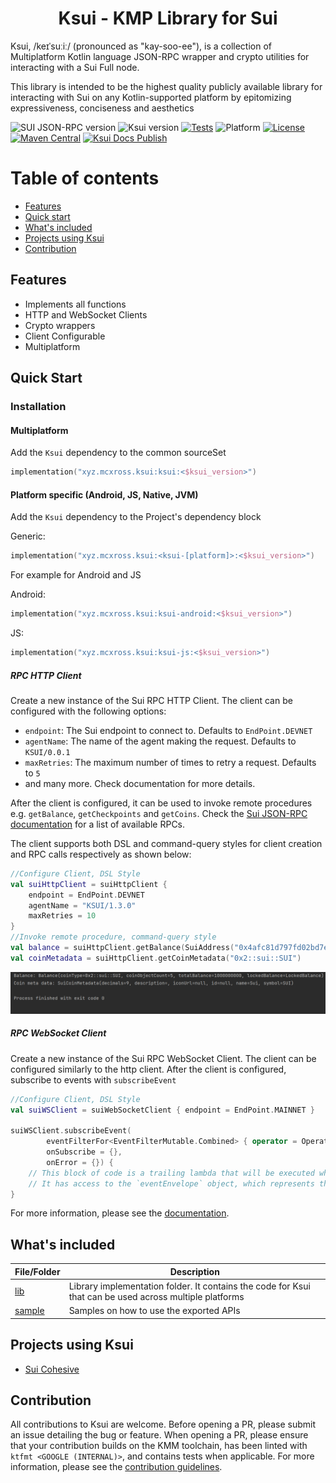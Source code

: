 <h1 align="center">Ksui - KMP Library for Sui</h1>

Ksui, /keɪˈsuːiː/ (pronounced as "kay-soo-ee"), is a collection of Multiplatform Kotlin language JSON-RPC wrapper and crypto utilities for interacting with a Sui Full node.

This library is intended to be the highest quality publicly available library for interacting with Sui on any Kotlin-supported platform by epitomizing expressiveness, conciseness and aesthetics

![SUI JSON-RPC version](https://img.shields.io/badge/Sui%20JSON--RPC-1.6.0-blue.svg)
![Ksui version](https://img.shields.io/badge/Ksui-1.3.0-blue.svg)
[![Tests](https://github.com/mcxross/ksui/actions/workflows/tests.yml/badge.svg?branch=master)](https://github.com/mcxross/ksui/actions/workflows/tests.yml)
![Platform](https://img.shields.io/badge/platform-Android%20|%20JVM%20|%20JS%20|%20Native-blue.svg)
[![License](https://img.shields.io/badge/license-Apache%202.0-blue.svg)](LICENSE)
[![Maven Central](https://img.shields.io/maven-central/v/xyz.mcxross.ksui/ksui)](https://search.maven.org/artifact/xyz.mcxross.ksui/ksui)
[![Ksui Docs Publish](https://github.com/mcxross/ksui/actions/workflows/docs-publish.yml/badge.svg)](https://github.com/mcxross/ksui/actions/workflows/docs-publish.yml)


# Table of contents
- [Features](#features)
- [Quick start](#quick-start)
- [What's included](#whats-included)
- [Projects using Ksui](#Projects-using-Ksui)
- [Contribution](#contribution)

## Features
- Implements all functions
- HTTP and WebSocket Clients
- Crypto wrappers
- Client Configurable
- Multiplatform

## Quick Start

### Installation

#### Multiplatform
Add the `Ksui` dependency to the common sourceSet

```kotlin
implementation("xyz.mcxross.ksui:ksui:<$ksui_version>")
```
#### Platform specific (Android, JS, Native, JVM)
Add the `Ksui` dependency to the Project's dependency block

Generic:

```kotlin
implementation("xyz.mcxross.ksui:<ksui-[platform]>:<$ksui_version>")
```
For example for Android and JS

Android:

```kotlin
implementation("xyz.mcxross.ksui:ksui-android:<$ksui_version>")
```

JS:

```kotlin
implementation("xyz.mcxross.ksui:ksui-js:<$ksui_version>")
```

##### RPC HTTP Client
Create a new instance of the Sui RPC HTTP Client. The client can be configured with the following options:
- `endpoint`: The Sui endpoint to connect to. Defaults to `EndPoint.DEVNET`
- `agentName`: The name of the agent making the request. Defaults to `KSUI/0.0.1`
- `maxRetries`: The maximum number of times to retry a request. Defaults to `5`
- and many more. Check documentation for more details.

After the client is configured, it can be used to invoke remote procedures e.g. `getBalance`, `getCheckpoints` and `getCoins`. Check the [Sui JSON-RPC documentation](https://docs.sui.io/sui-jsonrpc) for a list of available RPCs.

The client supports both DSL and command-query styles for client creation and RPC calls respectively as shown below:
```kotlin
//Configure Client, DSL Style
val suiHttpClient = suiHttpClient {
    endpoint = EndPoint.DEVNET
    agentName = "KSUI/1.3.0"
    maxRetries = 10
}
//Invoke remote procedure, command-query style
val balance = suiHttpClient.getBalance(SuiAddress("0x4afc81d797fd02bd7e923389677352eb592d55a00b65067fa582c05f62b4788b"))
val coinMetadata = suiHttpClient.getCoinMetadata("0x2::sui::SUI")
```

<img src="asset/print.png" alt="Ksui output" />

##### RPC WebSocket Client
Create a new instance of the Sui RPC WebSocket Client. The client can be configured similarly to the http client.
After the client is configured, subscribe to events with `subscribeEvent`

```kotlin
//Configure Client, DSL Style
val suiWSClient = suiWebSocketClient { endpoint = EndPoint.MAINNET }

suiWSClient.subscribeEvent(
        eventFilterFor<EventFilterMutable.Combined> { operator = Operator.ALL },
        onSubscribe = {},
        onError = {}) {
    // This block of code is a trailing lambda that will be executed whenever an event occurs.
    // It has access to the `eventEnvelope` object, which represents the details of the event.
}
```

For more information, please see the [documentation](https://mcxross.github.io/ksui/).

## What's included
| File/Folder      | Description                                                                                             |
|------------------|---------------------------------------------------------------------------------------------------------|
| [lib](lib)       | Library implementation folder. It contains the code for Ksui that can be used across multiple platforms |
| [sample](sample) | Samples on how to use the exported APIs                                                                 |

## Projects using Ksui

- [Sui Cohesive](https://github.com/mcxross/sui-cohesive)

## Contribution

All contributions to Ksui are welcome. Before opening a PR, please submit an issue detailing the bug or feature. When opening a PR, please ensure that your contribution builds on the KMM toolchain, has been linted with `ktfmt <GOOGLE (INTERNAL)>`, and contains tests when applicable. For more information, please see the [contribution guidelines](CONTRIBUTING.md).
